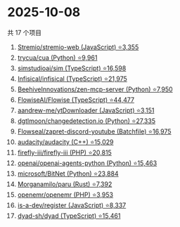 # 2025-10-08

共 17 个项目

<!-- BEGIN GITHUB -->
<!-- 最后更新时间 2025-10-08 01:07:48 +0800 -->
1. [Stremio/stremio-web (JavaScript) ⭐3,355](https://github.com/Stremio/stremio-web)
1. [trycua/cua (Python) ⭐9,961](https://github.com/trycua/cua)
1. [simstudioai/sim (TypeScript) ⭐16,598](https://github.com/simstudioai/sim)
1. [Infisical/infisical (TypeScript) ⭐21,975](https://github.com/Infisical/infisical)
1. [BeehiveInnovations/zen-mcp-server (Python) ⭐7,950](https://github.com/BeehiveInnovations/zen-mcp-server)
1. [FlowiseAI/Flowise (TypeScript) ⭐44,477](https://github.com/FlowiseAI/Flowise)
1. [aandrew-me/ytDownloader (JavaScript) ⭐3,151](https://github.com/aandrew-me/ytDownloader)
1. [dgtlmoon/changedetection.io (Python) ⭐27,335](https://github.com/dgtlmoon/changedetection.io)
1. [Flowseal/zapret-discord-youtube (Batchfile) ⭐16,975](https://github.com/Flowseal/zapret-discord-youtube)
1. [audacity/audacity (C++) ⭐15,029](https://github.com/audacity/audacity)
1. [firefly-iii/firefly-iii (PHP) ⭐20,815](https://github.com/firefly-iii/firefly-iii)
1. [openai/openai-agents-python (Python) ⭐15,463](https://github.com/openai/openai-agents-python)
1. [microsoft/BitNet (Python) ⭐23,884](https://github.com/microsoft/BitNet)
1. [Morganamilo/paru (Rust) ⭐7,392](https://github.com/Morganamilo/paru)
1. [openemr/openemr (PHP) ⭐3,953](https://github.com/openemr/openemr)
1. [is-a-dev/register (JavaScript) ⭐8,337](https://github.com/is-a-dev/register)
1. [dyad-sh/dyad (TypeScript) ⭐15,461](https://github.com/dyad-sh/dyad)
<!-- END GITHUB -->